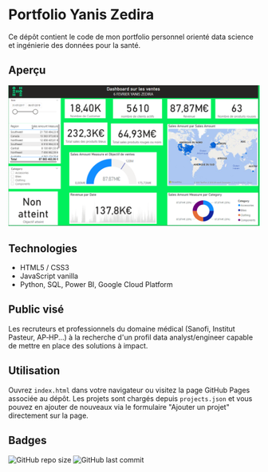 # Portfolio Yanis Zedira

Ce dépôt contient le code de mon portfolio personnel orienté data science et ingénierie des données pour la santé.

## Aperçu

![Aperçu du site](power_portfolio.png)

## Technologies

- HTML5 / CSS3
- JavaScript vanilla
- Python, SQL, Power BI, Google Cloud Platform

## Public visé

Les recruteurs et professionnels du domaine médical (Sanofi, Institut Pasteur, AP‑HP...) à la recherche d'un profil data analyst/engineer capable de mettre en place des solutions à impact.

## Utilisation

Ouvrez `index.html` dans votre navigateur ou visitez la page GitHub Pages associée au dépôt. Les projets sont chargés depuis `projects.json` et vous pouvez en ajouter de nouveaux via le formulaire "Ajouter un projet" directement sur la page.

## Badges

![GitHub repo size](https://img.shields.io/github/repo-size/YanisZedira/YanisZedira.github.io?style=for-the-badge)
![GitHub last commit](https://img.shields.io/github/last-commit/YanisZedira/YanisZedira.github.io?style=for-the-badge)

